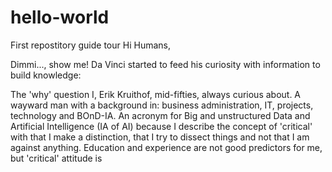 # hello-world
First repostitory guide tour
Hi Humans,

Dimmi..., show me! Da Vinci started to feed his curiosity with information to build knowledge:

The 'why' question I, Erik Kruithof, mid-fifties, always curious about. A wayward man with a background in: business administration, IT, projects, technology and BOnD-IA. An acronym for Big and unstructured Data and Artificial Intelligence (IA of AI) because I describe the concept of 'critical' with that I make a distinction, that I try to dissect things and not that I am against anything. Education and experience are not good predictors for me, but 'critical' attitude is
